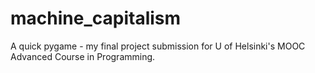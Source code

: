 # machine_capitalism
A quick pygame - my final project submission for U of Helsinki's MOOC Advanced Course in Programming.
